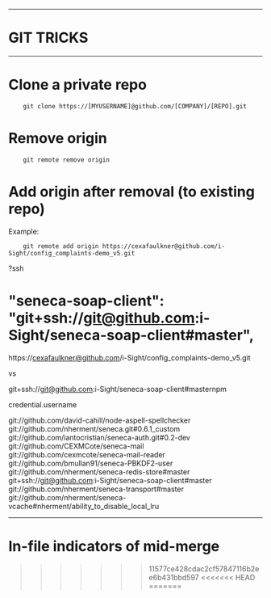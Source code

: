 ***************************************************************************
GIT TRICKS
==========
***************************************************************************

Clone a private repo
====================
		git clone https://[MYUSERNAME]@github.com/[COMPANY]/[REPO].git

Remove origin
=============
		git remote remove origin

Add origin after removal (to existing repo)
===========================================
Example:

		git remote add origin https://cexafaulkner@github.com/i-Sight/config_complaints-demo_v5.git


?ssh
#     "seneca-soap-client": "git+ssh://git@github.com:i-Sight/seneca-soap-client#master",


https://cexafaulkner@github.com/i-Sight/config_complaints-demo_v5.git

vs

git+ssh://git@github.com:i-Sight/seneca-soap-client#masternpm


 credential.username


git://github.com/david-cahill/node-aspell-spellchecker
git://github.com/nherment/seneca.git#0.6.1_custom
git://github.com/iantocristian/seneca-auth.git#0.2-dev
git://github.com/CEXMCote/seneca-mail
git://github.com/cexmcote/seneca-mail-reader
git://github.com/bmullan91/seneca-PBKDF2-user
git://github.com/nherment/seneca-redis-store#master
git+ssh://git@github.com:i-Sight/seneca-soap-client#master
git://github.com/nherment/seneca-transport#master
git://github.com/nherment/seneca-vcache#nherment/ability_to_disable_local_lru

-------------------------------
In-file indicators of mid-merge
===============================
>>>>>>> 11577ce428cdac2cf57847116b2ee6b431bbd597
<<<<<<< HEAD
=======
